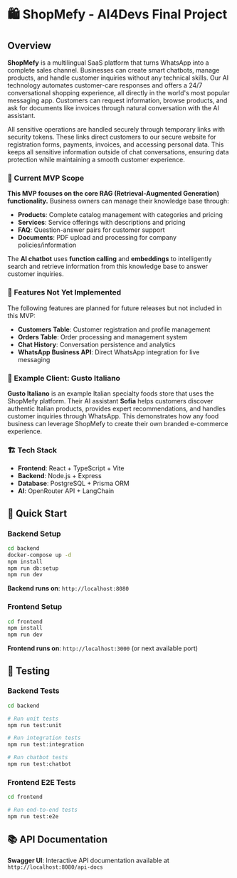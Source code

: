# 🛍️ ShopMefy - AI4Devs Final Project

##  Overview

**ShopMefy** is a multilingual SaaS platform  that turns WhatsApp into a complete sales channel. Businesses can create smart chatbots, manage products, and handle customer inquiries without any technical skills. Our AI technology automates customer-care responses and offers a 24/7 conversational shopping experience, all directly in the world's most popular messaging app. Customers can request information, browse products, and ask for documents like invoices through natural conversation with the AI assistant.

All sensitive operations are handled securely through temporary links with security tokens. These links direct customers to our secure website for registration forms, payments, invoices, and accessing personal data. This keeps all sensitive information outside of chat conversations, ensuring data protection while maintaining a smooth customer experience.

### 🎯 Current MVP Scope

**This MVP focuses on the core RAG (Retrieval-Augmented Generation) functionality.** Business owners can manage their knowledge base through:

- **Products**: Complete catalog management with categories and pricing
- **Services**: Service offerings with descriptions and pricing  
- **FAQ**: Question-answer pairs for customer support
- **Documents**: PDF upload and processing for company policies/information

The **AI chatbot** uses **function calling** and **embeddings** to intelligently search and retrieve information from this knowledge base to answer customer inquiries.

### 🚧 Features Not Yet Implemented

The following features are planned for future releases but not included in this MVP:

- **Customers Table**: Customer registration and profile management
- **Orders Table**: Order processing and management system
- **Chat History**: Conversation persistence and analytics
- **WhatsApp Business API**: Direct WhatsApp integration for live messaging


### 🏪 Example Client: Gusto Italiano

**Gusto Italiano** is an example Italian specialty foods store that uses the ShopMefy platform. Their AI assistant **Sofia** helps customers discover authentic Italian products, provides expert recommendations, and handles customer inquiries through WhatsApp. This demonstrates how any food business can leverage ShopMefy to create their own branded e-commerce experience.

### 🏗️ Tech Stack
- **Frontend**: React + TypeScript + Vite
- **Backend**: Node.js + Express
- **Database**: PostgreSQL + Prisma ORM
- **AI**: OpenRouter API + LangChain
 
## 🚀 Quick Start

### Backend Setup
```bash
cd backend
docker-compose up -d
npm install
npm run db:setup
npm run dev
```
**Backend runs on**: `http://localhost:8080`

 

### Frontend Setup
```bash
cd frontend
npm install
npm run dev
```
**Frontend runs on**: `http://localhost:3000` (or next available port)

## 🧪 Testing

### Backend Tests
```bash
cd backend

# Run unit tests
npm run test:unit

# Run integration tests
npm run test:integration

# Run chatbot tests
npm run test:chatbot
```

### Frontend E2E Tests
```bash
cd frontend

# Run end-to-end tests
npm run test:e2e
```

## 📚 API Documentation

**Swagger UI**: Interactive API documentation available at `http://localhost:8080/api-docs`
 